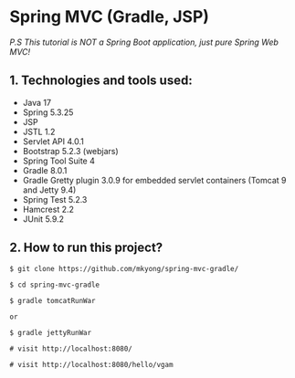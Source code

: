 Spring MVC (Gradle, JSP)
===============================
_P.S This tutorial is NOT a Spring Boot application, just pure Spring Web MVC!_

## 1. Technologies and tools used:
* Java 17
* Spring 5.3.25
* JSP
* JSTL 1.2
* Servlet API 4.0.1
* Bootstrap 5.2.3 (webjars)
* Spring Tool Suite 4
* Gradle 8.0.1
* Gradle Gretty plugin 3.0.9 for embedded servlet containers (Tomcat 9 and Jetty 9.4)
* Spring Test 5.2.3
* Hamcrest 2.2
* JUnit 5.9.2

## 2. How to run this project?
```shell
$ git clone https://github.com/mkyong/spring-mvc-gradle/

$ cd spring-mvc-gradle

$ gradle tomcatRunWar

or

$ gradle jettyRunWar

# visit http://localhost:8080/

# visit http://localhost:8080/hello/vgam
```
